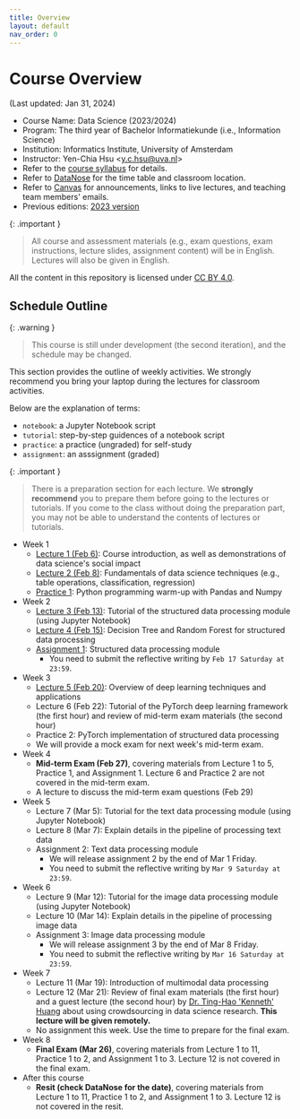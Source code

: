 ```yaml
---
title: Overview
layout: default
nav_order: 0
---
```


# Course Overview

(Last updated: Jan 31, 2024)

- Course Name: Data Science (2023/2024)
- Program: The third year of Bachelor Informatiekunde (i.e., Information Science)
- Institution: Informatics Institute, University of Amsterdam
- Instructor: Yen-Chia Hsu \<y.c.hsu@uva.nl\>
- Refer to the [course syllabus](syllabus) for details.
- Refer to [DataNose](https://datanose.nl/) for the time table and classroom location.
- Refer to [Canvas](https://canvas.uva.nl/) for announcements, links to live lectures, and teaching team members' emails.
- Previous editions: [2023 version](https://multix.io/data-science-book-uva-2023/)

{: .important }
> All course and assessment materials (e.g., exam questions, exam instructions, lecture slides, assignment content) will be in English. Lectures will also be given in English.

All the content in this repository is licensed under [CC BY 4.0](https://creativecommons.org/licenses/by/4.0/).

## <a name="schedule"></a>Schedule Outline

{: .warning }
> This course is still under development (the second iteration), and the schedule may be changed.

This section provides the outline of weekly activities. We strongly recommend you bring your laptop during the lectures for classroom activities.

Below are the explanation of terms:
- `notebook`: a Jupyter Notebook script
- `tutorial`: step-by-step guidences of a notebook script
- `practice`: a practice (ungraded) for self-study
- `assignment`: an asssignment (graded)

{: .important }
> There is a preparation section for each lecture. We **strongly recommend** you to prepare them before going to the lectures or tutorials. If you come to the class without doing the preparation part, you may not be able to understand the contents of lectures or tutorials.

- Week 1
  - [Lecture 1 (Feb 6)](lectures/lec1): Course introduction, as well as demonstrations of data science's social impact
  - [Lecture 2 (Feb 8)](lectures/lec2): Fundamentals of data science techniques (e.g., table operations, classification, regression)
  - [Practice 1](practices/python-warm-up): Python programming warm-up with Pandas and Numpy
- Week 2
  - [Lecture 3 (Feb 13)](lectures/lec3): Tutorial of the structured data processing module (using Jupyter Notebook)
  - [Lecture 4 (Feb 15)](lectures/lec4): Decision Tree and Random Forest for structured data processing
  - [Assignment 1](https://multix.io/structured-data-module/docs/assignment-structured-data.html): Structured data processing module
    - You need to submit the reflective writing by `Feb 17 Saturday at 23:59`.
- Week 3
  - [Lecture 5 (Feb 20)](lectures/lec5): Overview of deep learning techniques and applications
  - Lecture 6 (Feb 22): Tutorial of the PyTorch deep learning framework (the first hour) and review of mid-term exam materials (the second hour)
  - Practice 2: PyTorch implementation of structured data processing
  - We will provide a mock exam for next week's mid-term exam.
- Week 4
  - **Mid-term Exam (Feb 27)**, covering materials from Lecture 1 to 5, Practice 1, and Assignment 1. Lecture 6 and Practice 2 are not covered in the mid-term exam.
  - A lecture to discuss the mid-term exam questions (Feb 29)
- Week 5
  - Lecture 7 (Mar 5): Tutorial for the text data processing module (using Jupyter Notebook)
  - Lecture 8 (Mar 7): Explain details in the pipeline of processing text data
  - Assignment 2: Text data processing module
    - We will release assignment 2 by the end of Mar 1 Friday.
    - You need to submit the reflective writing by `Mar 9 Saturday at 23:59`.
- Week 6
  - Lecture 9 (Mar 12): Tutorial for the image data processing module (using Jupyter Notebook)
  - Lecture 10 (Mar 14): Explain details in the pipeline of processing image data
  - Assignment 3: Image data processing module
    - We will release assignment 3 by the end of Mar 8 Friday.
    - You need to submit the reflective writing by `Mar 16 Saturday at 23:59`.
- Week 7
  - Lecture 11 (Mar 19): Introduction of multimodal data processing
  - Lecture 12 (Mar 21): Review of final exam materials (the first hour) and a guest lecture (the second hour) by [Dr. Ting-Hao 'Kenneth' Huang](https://crowd.ist.psu.edu/) about using crowdsourcing in data science research. **This lecture will be given remotely.**
  - No assignment this week. Use the time to prepare for the final exam.
- Week 8
  - **Final Exam (Mar 26)**, covering materials from Lecture 1 to 11, Practice 1 to 2, and Assignment 1 to 3. Lecture 12 is not covered in the final exam.
- After this course
  - **Resit (check DataNose for the date)**, covering materials from Lecture 1 to 11, Practice 1 to 2, and Assignment 1 to 3. Lecture 12 is not covered in the resit.
